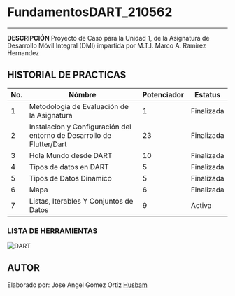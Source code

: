 
# FundamentosDART_210562
----
**DESCRIPCIÓN**
Proyecto de Caso para la Unidad 1, de la Asignatura de Desarrollo Móvil Integral (DMI) impartida por M.T.I. Marco A. Ramirez Hernandez

## HISTORIAL DE PRACTICAS
|No.|Nómbre|Potenciador|Estatus|
|--|--|--|--|
|1|Metodologia de Evaluación de la Asignatura|1|Finalizada|
|2|Instalacion y Configuración del entorno de Desarrollo de Flutter/Dart|23|Finalizada|
|3|Hola Mundo desde DART| 10|Finalizada|
|4|Tipos de datos en DART|5|Finalizada|
|5|Tipos de Datos Dinamico|5|Finalizada|
|6|Mapa|6|Finalizada|
|7|Listas, Iterables Y Conjuntos de Datos|9|Activa|

### LISTA DE HERRAMIENTAS
![DART](https://img.shields.io/badge/Dart-0175C2?style-for-the-badge&logo=dart&logoColor=white)

## AUTOR
Elaborado por: Jose Angel Gomez Ortiz [Husbam](https://github.com/Husbam)

